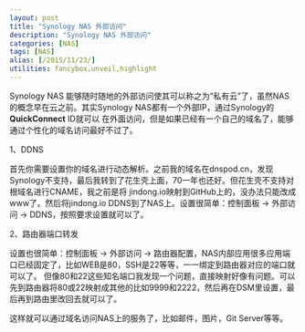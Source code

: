 ```yaml
---
layout: post
title: "Synology NAS 外部访问"
description: "Synology NAS 外部访问"
categories: [NAS]
tags: [NAS]
alias: [/2015/11/23/]
utilities: fancybox,unveil,highlight
---
```


Synology NAS 能够随时随地的外部访问使其可以称之为“私有云”了，虽然NAS的概念早在云之前。其实Synology NAS都有一个外部IP，通过Synology的**QuickConnect** ID就可以
在外面访问，但是如果已经有一个自己的域名了，能够通过个性化的域名访问最好不过了。

1、DDNS

首先你需要设置你的域名进行动态解析。之前我的域名在dnspod.cn，发现Synology不支持，最后我转到了花生壳上面，70一年也还好。但花生壳不支持对根域名进行CNAME，我之前是将
jindong.io映射到GitHub上的，没办法只能改成www了。然后将jindong.io DDNS到了NAS上。设置很简单：控制面板 → 外部访问 → DDNS，按照要求设置就可以了。


2、路由器端口转发

设置也很简单：控制面板 → 外部访问 → 路由器配置，NAS内部应用很多应用端口已经固定了，比如WEB是80，SSH是22等等，一一绑定到路由器对应的端口就可以了。
但像80和22这些知名端口我发现一个问题，直接映射好像有问题。可以先到路由器将80或22映射成其他的比如9999和2222，然后再在DSM里设置，最后再到路由里改回去就可以了。




这样就可以通过域名访问NAS上的服务了，比如邮件，图片，Git Server等等。








